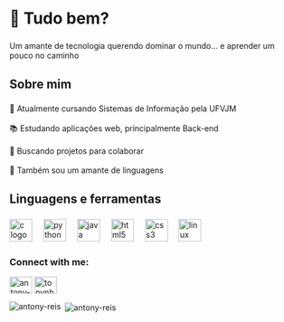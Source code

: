 <h1 align="left">👋 Tudo bem?</h1>

###

<p align="left">Um amante de tecnologia querendo dominar o mundo... e aprender um pouco no caminho</p>

###

<h2 align="left">Sobre mim</h2>

###

<p align="left">🌱 Atualmente cursando Sistemas de Informação pela UFVJM<br><br>📚 Estudando aplicações web, principalmente Back-end<br><br>🤝 Buscando projetos para colaborar<br><br>🎲 Também sou um amante de linguagens</p>

###

<h2 align="left">Linguagens e ferramentas</h2>

###

<div align="left">
  <img src="https://cdn.jsdelivr.net/gh/devicons/devicon/icons/c/c-original.svg" height="40" alt="c logo"  />
  <img width="12" />
  <img src="https://cdn.jsdelivr.net/gh/devicons/devicon/icons/python/python-original.svg" height="40" alt="python logo"  />
  <img width="12" />
  <img src="https://cdn.jsdelivr.net/gh/devicons/devicon/icons/java/java-original.svg" height="40" alt="java logo"  />
  <img width="12" />
  <img src="https://cdn.jsdelivr.net/gh/devicons/devicon/icons/html5/html5-original.svg" height="40" alt="html5 logo"  />
  <img width="12" />
  <img src="https://cdn.jsdelivr.net/gh/devicons/devicon/icons/css3/css3-original.svg" height="40" alt="css3 logo"  />
  <img width="12" />
  <img src="https://cdn.jsdelivr.net/gh/devicons/devicon/icons/linux/linux-original.svg" height="40" alt="linux logo"  />
</div>
<h3 align="left">Connect with me:</h3>
<p align="left">
<a href="https://linkedin.com/in/antony-reis" target="blank"><img align="center" src="https://raw.githubusercontent.com/rahuldkjain/github-profile-readme-generator/master/src/images/icons/Social/linked-in-alt.svg" alt="antony-reis" height="30" width="40" /></a>
<a href="https://instagram.com/tonynho_do_acre" target="blank"><img align="center" src="https://raw.githubusercontent.com/rahuldkjain/github-profile-readme-generator/master/src/images/icons/Social/instagram.svg" alt="tonynho_do_acre" height="30" width="40" /></a>
</p>

<p align="right"><img align="left" src="https://github-readme-stats.vercel.app/api/top-langs?username=antony-reis&show_icons=true&locale=en&layout=compact" alt="antony-reis" /></p>
<p>&nbsp;<img align="center" src="https://github-readme-stats.vercel.app/api?username=antony-reis&show_icons=true&locale=en" alt="antony-reis" /></p>

